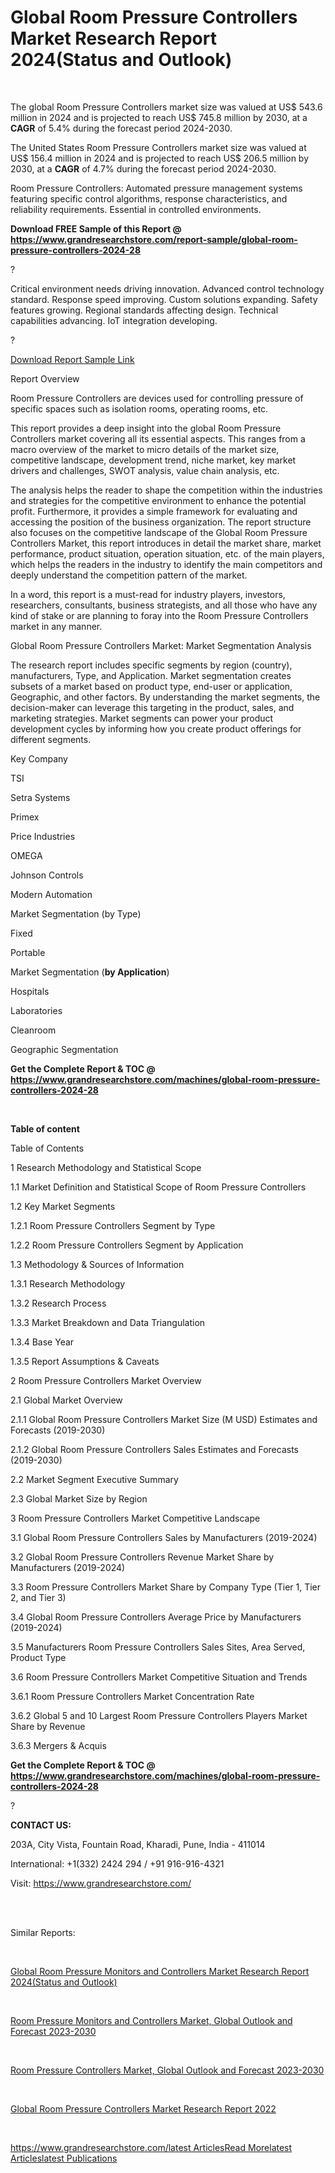 <h1>Global Room Pressure Controllers Market Research Report 2024(Status and Outlook)</h1><br/><p>The global Room Pressure Controllers market size was valued at US$ 543.6 million in 2024 and is projected to reach US$ 745.8 million by 2030, at a <strong>CAGR</strong> of 5.4% during the forecast period 2024-2030.</p>
 
 
 
 <p>The United States Room Pressure Controllers market size was valued at US$ 156.4 million in 2024 and is projected to reach US$ 206.5 million by 2030, at a <strong>CAGR</strong> of 4.7% during the forecast period 2024-2030.</p>
 
 
 
 <p>Room Pressure Controllers: Automated pressure management systems featuring specific control algorithms, response characteristics, and reliability requirements. Essential in controlled environments.</p>
 
 
 
 <div><b>Download FREE Sample of this Report @ <a href="https://www.grandresearchstore.com/report-sample/global-room-pressure-controllers-2024-28">https://www.grandresearchstore.com/report-sample/global-room-pressure-controllers-2024-28</a></b></div>
 
 
 
 <p>? </p>
 
 
 
 <p>Critical environment needs driving innovation. Advanced control technology standard. Response speed improving. Custom solutions expanding. Safety features growing. Regional standards affecting design. Technical capabilities advancing. IoT integration developing.</p>
 
 
 
 <p>? </p>
 
 
 
 <p><a href="https://www.grandresearchstore.com/mr-admin/report-sample/global-room-pressure-controllers-2024-28">Download Report Sample Link</a></p>
 
 
 
 <p>Report Overview</p>
 
 
 
 <p>Room Pressure Controllers are devices used for controlling pressure of specific spaces such as isolation rooms, operating rooms, etc.</p>
 
 
 
 <p>This report provides a deep insight into the global Room Pressure Controllers market covering all its essential aspects. This ranges from a macro overview of the market to micro details of the market size, competitive landscape, development trend, niche market, key market drivers and challenges, SWOT analysis, value chain analysis, etc.</p>
 
 
 
 <p>The analysis helps the reader to shape the competition within the industries and strategies for the competitive environment to enhance the potential profit. Furthermore, it provides a simple framework for evaluating and accessing the position of the business organization. The report structure also focuses on the competitive landscape of the Global Room Pressure Controllers Market, this report introduces in detail the market share, market performance, product situation, operation situation, etc. of the main players, which helps the readers in the industry to identify the main competitors and deeply understand the competition pattern of the market.</p>
 
 
 
 <p>In a word, this report is a must-read for industry players, investors, researchers, consultants, business strategists, and all those who have any kind of stake or are planning to foray into the Room Pressure Controllers market in any manner.</p>
 
 
 
 <p>Global Room Pressure Controllers Market: Market Segmentation Analysis</p>
 
 
 
 <p>The research report includes specific segments by region (country), manufacturers, Type, and Application. Market segmentation creates subsets of a market based on product type, end-user or application, Geographic, and other factors. By understanding the market segments, the decision-maker can leverage this targeting in the product, sales, and marketing strategies. Market segments can power your product development cycles by informing how you create product offerings for different segments.</p>
 
 
 
 <p>Key Company</p>
 
 
 
 <p>TSI</p>
 
 
 
 <p>Setra Systems</p>
 
 
 
 <p>Primex</p>
 
 
 
 <p>Price Industries</p>
 
 
 
 <p>OMEGA</p>
 
 
 
 <p>Johnson Controls</p>
 
 
 
 <p>Modern Automation</p>
 
 
 
 <p>Market Segmentation (by Type)</p>
 
 
 
 <p>Fixed</p>
 
 
 
 <p>Portable</p>
 
 
 
 <p>Market Segmentation (<strong>by Application</strong>)</p>
 
 
 
 <p>Hospitals</p>
 
 
 
 <p>Laboratories</p>
 
 
 
 <p>Cleanroom</p>
 
 
 
 <p>Geographic Segmentation</p>
 
 
 
 <div><b>Get the Complete Report & TOC @ <a href="https://www.grandresearchstore.com/machines/global-room-pressure-controllers-2024-28">https://www.grandresearchstore.com/machines/global-room-pressure-controllers-2024-28</a></b></div>
 
 
 
 <p><br />
 
 <b>Table of content</b></p>
 
 
 
 <p>Table of Contents<br />
 
 1 Research Methodology and Statistical Scope<br />
 
 1.1 Market Definition and Statistical Scope of Room Pressure Controllers<br />
 
 1.2 Key Market Segments<br />
 
 1.2.1 Room Pressure Controllers Segment by Type<br />
 
 1.2.2 Room Pressure Controllers Segment by Application<br />
 
 1.3 Methodology & Sources of Information<br />
 
 1.3.1 Research Methodology<br />
 
 1.3.2 Research Process<br />
 
 1.3.3 Market Breakdown and Data Triangulation<br />
 
 1.3.4 Base Year<br />
 
 1.3.5 Report Assumptions & Caveats<br />
 
 2 Room Pressure Controllers Market Overview<br />
 
 2.1 Global Market Overview<br />
 
 2.1.1 Global Room Pressure Controllers Market Size (M USD) Estimates and Forecasts (2019-2030)<br />
 
 2.1.2 Global Room Pressure Controllers Sales Estimates and Forecasts (2019-2030)<br />
 
 2.2 Market Segment Executive Summary<br />
 
 2.3 Global Market Size by Region<br />
 
 3 Room Pressure Controllers Market Competitive Landscape<br />
 
 3.1 Global Room Pressure Controllers Sales by Manufacturers (2019-2024)<br />
 
 3.2 Global Room Pressure Controllers Revenue Market Share by Manufacturers (2019-2024)<br />
 
 3.3 Room Pressure Controllers Market Share by Company Type (Tier 1, Tier 2, and Tier 3)<br />
 
 3.4 Global Room Pressure Controllers Average Price by Manufacturers (2019-2024)<br />
 
 3.5 Manufacturers Room Pressure Controllers Sales Sites, Area Served, Product Type<br />
 
 3.6 Room Pressure Controllers Market Competitive Situation and Trends<br />
 
 3.6.1 Room Pressure Controllers Market Concentration Rate<br />
 
 3.6.2 Global 5 and 10 Largest Room Pressure Controllers Players Market Share by Revenue<br />
 
 3.6.3 Mergers & Acquis</p>
 
 
 
 <div><b>Get the Complete Report & TOC @ <a href="https://www.grandresearchstore.com/machines/global-room-pressure-controllers-2024-28">https://www.grandresearchstore.com/machines/global-room-pressure-controllers-2024-28</a></b></div>
 
 
 
 <p>? </p>
 
 
 
 <p><b>CONTACT US:</b><br />
 
 203A, City Vista, Fountain Road, Kharadi, Pune, India - 411014<br />
 
 International: +1(332) 2424 294 / +91 916-916-4321<br />
 
 Visit: <a href="https://www.grandresearchstore.com/">https://www.grandresearchstore.com/</a><br />
 
 <br />
 
 <br />
 
 Similar Reports:<br />
 
 <br />
 
 <a href="https://www.grandresearchstore.com/machines/global-room-pressure-monitors-controllers-2024-53">Global Room Pressure Monitors and Controllers Market Research Report 2024(Status and Outlook)</a><br />
 
 <br />
 
 <a href="https://www.grandresearchstore.com/machines/global-room-pressure-monitors-controllers-forecast-2023-2030-377">Room Pressure Monitors and Controllers Market, Global Outlook and Forecast 2023-2030</a><br />
 
 <br />
 
 <a href="https://www.grandresearchstore.com/machines/global-room-pressure-controllers-forecast-2023-2030-611">Room Pressure Controllers Market, Global Outlook and Forecast 2023-2030</a><br />
 
 <br />
 
 <a href="https://www.grandresearchstore.com/machines/global-room-pressure-controllers-2022-772">Global Room Pressure Controllers Market Research Report 2022</a><br />
 
 <br />
 
 <a href="https://gyeongbokgung.com">https://www.grandresearchstore.com/</a><a href="https://hallyeomaritime.com">latest Articles</a><a href="https://jingwansa.com">Read More</a><a href="https://nguoiviet.jp/">latest Articles</a><a href="https://www.intelmarketresearch.com/">latest Publications</a></p>